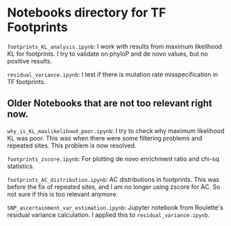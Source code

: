 # Notebooks directory for TF Footprints

`footprints_KL_analysis.ipynb`: I work with results from maximum likelihood KL for footprints. I try to validate on phyloP and de novo values, but no positive results.

`residual_variance.ipynb`: I test if there is mutation rate misspecification in TF footprints.

## Older Notebooks that are not too relevant right now.

`why_is_KL_maxlikelihood_poor.ipynb`: I try to check why maximum likelihood KL was poor. This was when there were some filtering problems and repeated sites. This problem is now resolved.

`footprints_zscore.ipynb`: For plotting de novo enrichment ratio and chi-sq statistics.

`footprints_AC_distribution.ipynb`: AC distributions in footprints. This was before the fix of repeated sites, and I am no longer using zscore for AC. So not sure if this is too relevant anymore.

`SNP_ascertainment_var_estimation.ipynb`: Jupyter notebook from Roulette's residual variance calculation. I applied this to `residual_variance.ipynb`.





